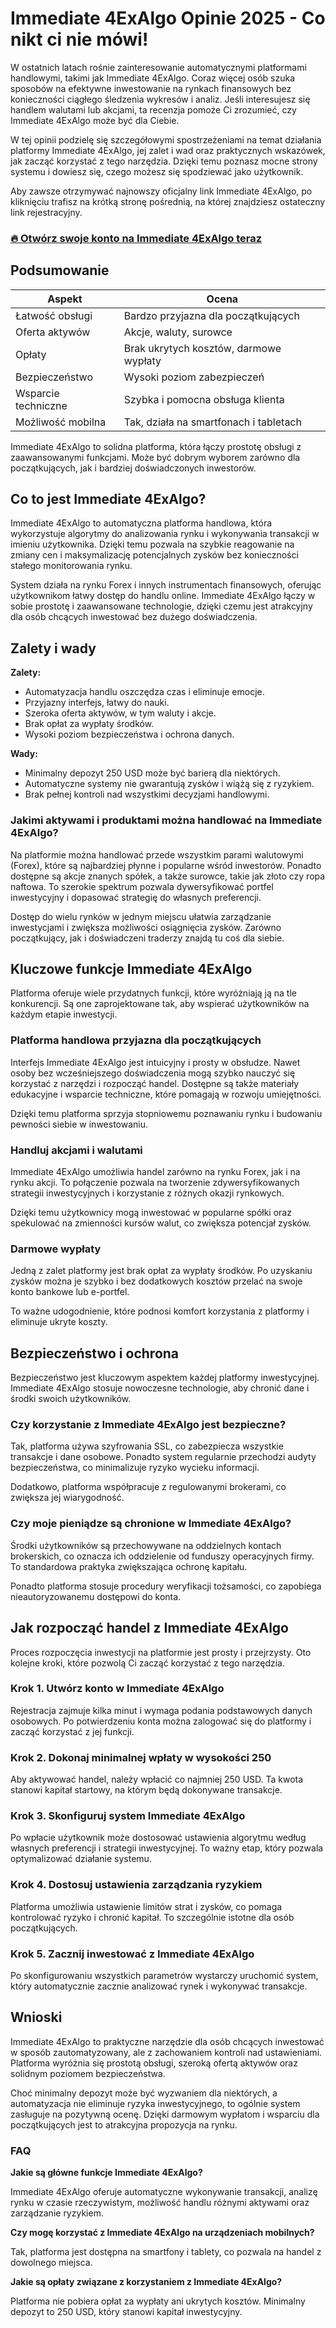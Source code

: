 # Immediate 4ExAlgo Opinie 2025 - Co nikt ci nie mówi!
 

W ostatnich latach rośnie zainteresowanie automatycznymi platformami handlowymi, takimi jak Immediate 4ExAlgo. Coraz więcej osób szuka sposobów na efektywne inwestowanie na rynkach finansowych bez konieczności ciągłego śledzenia wykresów i analiz. Jeśli interesujesz się handlem walutami lub akcjami, ta recenzja pomoże Ci zrozumieć, czy Immediate 4ExAlgo może być dla Ciebie.

W tej opinii podzielę się szczegółowymi spostrzeżeniami na temat działania platformy Immediate 4ExAlgo, jej zalet i wad oraz praktycznych wskazówek, jak zacząć korzystać z tego narzędzia. Dzięki temu poznasz mocne strony systemu i dowiesz się, czego możesz się spodziewać jako użytkownik.

Aby zawsze otrzymywać najnowszy oficjalny link Immediate 4ExAlgo, po kliknięciu trafisz na krótką stronę pośrednią, na której znajdziesz ostateczny link rejestracyjny.

### [🔥 Otwórz swoje konto na Immediate 4ExAlgo teraz](https://github.com/Norma61Petty/lottie-android/blob/master/69pl.md)
## Podsumowanie

| Aspekt                 | Ocena                              |
|------------------------|-----------------------------------|
| Łatwość obsługi        | Bardzo przyjazna dla początkujących |
| Oferta aktywów         | Akcje, waluty, surowce            |
| Opłaty                 | Brak ukrytych kosztów, darmowe wypłaty |
| Bezpieczeństwo         | Wysoki poziom zabezpieczeń        |
| Wsparcie techniczne    | Szybka i pomocna obsługa klienta  |
| Możliwość mobilna      | Tak, działa na smartfonach i tabletach |

Immediate 4ExAlgo to solidna platforma, która łączy prostotę obsługi z zaawansowanymi funkcjami. Może być dobrym wyborem zarówno dla początkujących, jak i bardziej doświadczonych inwestorów.

## Co to jest Immediate 4ExAlgo?

Immediate 4ExAlgo to automatyczna platforma handlowa, która wykorzystuje algorytmy do analizowania rynku i wykonywania transakcji w imieniu użytkownika. Dzięki temu pozwala na szybkie reagowanie na zmiany cen i maksymalizację potencjalnych zysków bez konieczności stałego monitorowania rynku.

System działa na rynku Forex i innych instrumentach finansowych, oferując użytkownikom łatwy dostęp do handlu online. Immediate 4ExAlgo łączy w sobie prostotę i zaawansowane technologie, dzięki czemu jest atrakcyjny dla osób chcących inwestować bez dużego doświadczenia.

## Zalety i wady

**Zalety:**

- Automatyzacja handlu oszczędza czas i eliminuje emocje.
- Przyjazny interfejs, łatwy do nauki.
- Szeroka oferta aktywów, w tym waluty i akcje.
- Brak opłat za wypłaty środków.
- Wysoki poziom bezpieczeństwa i ochrona danych.

**Wady:**

- Minimalny depozyt 250 USD może być barierą dla niektórych.
- Automatyczne systemy nie gwarantują zysków i wiążą się z ryzykiem.
- Brak pełnej kontroli nad wszystkimi decyzjami handlowymi.

### Jakimi aktywami i produktami można handlować na Immediate 4ExAlgo?

Na platformie można handlować przede wszystkim parami walutowymi (Forex), które są najbardziej płynne i popularne wśród inwestorów. Ponadto dostępne są akcje znanych spółek, a także surowce, takie jak złoto czy ropa naftowa. To szerokie spektrum pozwala dywersyfikować portfel inwestycyjny i dopasować strategię do własnych preferencji.

Dostęp do wielu rynków w jednym miejscu ułatwia zarządzanie inwestycjami i zwiększa możliwości osiągnięcia zysków. Zarówno początkujący, jak i doświadczeni traderzy znajdą tu coś dla siebie.

## Kluczowe funkcje Immediate 4ExAlgo

Platforma oferuje wiele przydatnych funkcji, które wyróżniają ją na tle konkurencji. Są one zaprojektowane tak, aby wspierać użytkowników na każdym etapie inwestycji.

### Platforma handlowa przyjazna dla początkujących

Interfejs Immediate 4ExAlgo jest intuicyjny i prosty w obsłudze. Nawet osoby bez wcześniejszego doświadczenia mogą szybko nauczyć się korzystać z narzędzi i rozpocząć handel. Dostępne są także materiały edukacyjne i wsparcie techniczne, które pomagają w rozwoju umiejętności.

Dzięki temu platforma sprzyja stopniowemu poznawaniu rynku i budowaniu pewności siebie w inwestowaniu.

### Handluj akcjami i walutami

Immediate 4ExAlgo umożliwia handel zarówno na rynku Forex, jak i na rynku akcji. To połączenie pozwala na tworzenie zdywersyfikowanych strategii inwestycyjnych i korzystanie z różnych okazji rynkowych.

Dzięki temu użytkownicy mogą inwestować w popularne spółki oraz spekulować na zmienności kursów walut, co zwiększa potencjał zysków.

### Darmowe wypłaty

Jedną z zalet platformy jest brak opłat za wypłaty środków. Po uzyskaniu zysków można je szybko i bez dodatkowych kosztów przelać na swoje konto bankowe lub e-portfel.

To ważne udogodnienie, które podnosi komfort korzystania z platformy i eliminuje ukryte koszty.

## Bezpieczeństwo i ochrona

Bezpieczeństwo jest kluczowym aspektem każdej platformy inwestycyjnej. Immediate 4ExAlgo stosuje nowoczesne technologie, aby chronić dane i środki swoich użytkowników.

### Czy korzystanie z Immediate 4ExAlgo jest bezpieczne?

Tak, platforma używa szyfrowania SSL, co zabezpiecza wszystkie transakcje i dane osobowe. Ponadto system regularnie przechodzi audyty bezpieczeństwa, co minimalizuje ryzyko wycieku informacji.

Dodatkowo, platforma współpracuje z regulowanymi brokerami, co zwiększa jej wiarygodność.

### Czy moje pieniądze są chronione w Immediate 4ExAlgo?

Środki użytkowników są przechowywane na oddzielnych kontach brokerskich, co oznacza ich oddzielenie od funduszy operacyjnych firmy. To standardowa praktyka zwiększająca ochronę kapitału.

Ponadto platforma stosuje procedury weryfikacji tożsamości, co zapobiega nieautoryzowanemu dostępowi do konta.

## Jak rozpocząć handel z Immediate 4ExAlgo

Proces rozpoczęcia inwestycji na platformie jest prosty i przejrzysty. Oto kolejne kroki, które pozwolą Ci zacząć korzystać z tego narzędzia.

### Krok 1. Utwórz konto w Immediate 4ExAlgo

Rejestracja zajmuje kilka minut i wymaga podania podstawowych danych osobowych. Po potwierdzeniu konta można zalogować się do platformy i zacząć korzystać z jej funkcji.

### Krok 2. Dokonaj minimalnej wpłaty w wysokości 250

Aby aktywować handel, należy wpłacić co najmniej 250 USD. Ta kwota stanowi kapitał startowy, na którym będą dokonywane transakcje.

### Krok 3. Skonfiguruj system Immediate 4ExAlgo

Po wpłacie użytkownik może dostosować ustawienia algorytmu według własnych preferencji i strategii inwestycyjnej. To ważny etap, który pozwala optymalizować działanie systemu.

### Krok 4. Dostosuj ustawienia zarządzania ryzykiem

Platforma umożliwia ustawienie limitów strat i zysków, co pomaga kontrolować ryzyko i chronić kapitał. To szczególnie istotne dla osób początkujących.

### Krok 5. Zacznij inwestować z Immediate 4ExAlgo

Po skonfigurowaniu wszystkich parametrów wystarczy uruchomić system, który automatycznie zacznie analizować rynek i wykonywać transakcje.

## Wnioski

Immediate 4ExAlgo to praktyczne narzędzie dla osób chcących inwestować w sposób zautomatyzowany, ale z zachowaniem kontroli nad ustawieniami. Platforma wyróżnia się prostotą obsługi, szeroką ofertą aktywów oraz solidnym poziomem bezpieczeństwa.

Choć minimalny depozyt może być wyzwaniem dla niektórych, a automatyzacja nie eliminuje ryzyka inwestycyjnego, to ogólnie system zasługuje na pozytywną ocenę. Dzięki darmowym wypłatom i wsparciu dla początkujących jest to atrakcyjna propozycja na rynku.

### FAQ

**Jakie są główne funkcje Immediate 4ExAlgo?**

Immediate 4ExAlgo oferuje automatyczne wykonywanie transakcji, analizę rynku w czasie rzeczywistym, możliwość handlu różnymi aktywami oraz zarządzanie ryzykiem.

**Czy mogę korzystać z Immediate 4ExAlgo na urządzeniach mobilnych?**

Tak, platforma jest dostępna na smartfony i tablety, co pozwala na handel z dowolnego miejsca.

**Jakie są opłaty związane z korzystaniem z Immediate 4ExAlgo?**

Platforma nie pobiera opłat za wypłaty ani ukrytych kosztów. Minimalny depozyt to 250 USD, który stanowi kapitał inwestycyjny.